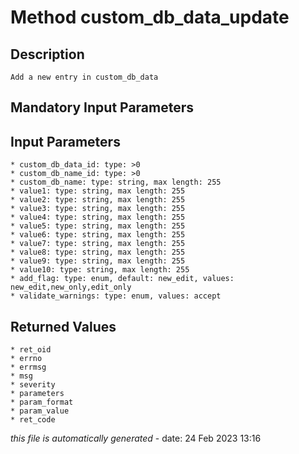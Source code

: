 # Method custom_db_data_update

## Description
	Add a new entry in custom_db_data

## Mandatory Input Parameters

## Input Parameters
	* custom_db_data_id: type: >0
	* custom_db_name_id: type: >0
	* custom_db_name: type: string, max length: 255
	* value1: type: string, max length: 255
	* value2: type: string, max length: 255
	* value3: type: string, max length: 255
	* value4: type: string, max length: 255
	* value5: type: string, max length: 255
	* value6: type: string, max length: 255
	* value7: type: string, max length: 255
	* value8: type: string, max length: 255
	* value9: type: string, max length: 255
	* value10: type: string, max length: 255
	* add_flag: type: enum, default: new_edit, values: new_edit,new_only,edit_only
	* validate_warnings: type: enum, values: accept

## Returned Values
	* ret_oid
	* errno
	* errmsg
	* msg
	* severity
	* parameters
	* param_format
	* param_value
	* ret_code


*this file is automatically generated* - date: 24 Feb 2023 13:16